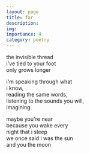 ```yaml
---
layout: page
title: far
description: 
img:
importance: 4
category: poetry
---
```


the invisible thread <br/>
i've tied to your foot <br/>
only grows longer

i'm speaking through what <br/>
i know, <br/>
reading the same words, <br/>
listening to the sounds you will, <br/>
imagining.

maybe you're near <br/>
because you wake every <br/>
night that i sleep <br/>
we once said i was the sun <br/>
and you the moon